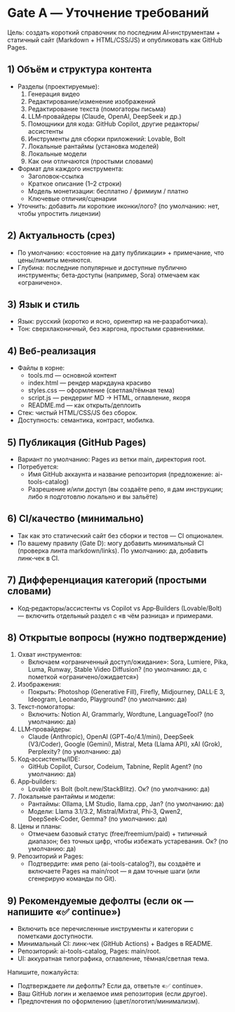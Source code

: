 # Gate A — Уточнение требований

Цель: создать короткий справочник по последним AI‑инструментам + статичный сайт (Markdown + HTML/CSS/JS) и опубликовать как GitHub Pages.

## 1) Объём и структура контента
- Разделы (проектируемые):
  1) Генерация видео
  2) Редактирование/изменение изображений
  3) Редактирование текста (помогаторы письма)
  4) LLM‑провайдеры (Claude, OpenAI, DeepSeek и др.)
  5) Помощники для кода: GitHub Copilot, другие редакторы/ассистенты
  6) Инструменты для сборки приложений: Lovable, Bolt
  7) Локальные рантаймы (установка моделей)
  8) Локальные модели
  9) Как они отличаются (простыми словами)
- Формат для каждого инструмента:
  - Заголовок‑ссылка
  - Краткое описание (1–2 строки)
  - Модель монетизации: бесплатно / фримиум / платно
  - Ключевые отличия/сценарии
- Уточнить: добавить ли короткие иконки/лого? (по умолчанию: нет, чтобы упростить лицензии)

## 2) Актуальность (срез)
- По умолчанию: «состояние на дату публикации» + примечание, что цены/лимиты меняются.
- Глубина: последние популярные и доступные публично инструменты; бета‑доступы (например, Sora) отмечаем как «ограничено».

## 3) Язык и стиль
- Язык: русский (коротко и ясно, ориентир на не‑разработчика).
- Тон: сверхлаконичный, без жаргона, простыми сравнениями.

## 4) Веб‑реализация
- Файлы в корне:
  - tools.md — основной контент
  - index.html — рендер маркдауна красиво
  - styles.css — оформление (светлая/тёмная тема)
  - script.js — рендеринг MD → HTML, оглавление, якоря
  - README.md — как открыть/деплоить
- Стек: чистый HTML/CSS/JS без сборок.
- Доступность: семантика, контраст, мобилка.

## 5) Публикация (GitHub Pages)
- Вариант по умолчанию: Pages из ветки main, директория root.
- Потребуется:
  - Имя GitHub аккаунта и название репозитория (предложение: ai-tools-catalog)
  - Разрешение и/или доступ (вы создаёте репо, я дам инструкции; либо я подготовлю локально и вы зальёте)

## 6) CI/качество (минимально)
- Так как это статический сайт без сборки и тестов — CI опционален.
- По вашему правилу (Gate D): могу добавить минимальный CI (проверка линта markdown/links). По умолчанию: да, добавить линк‑чек в CI.

## 7) Дифференциация категорий (простыми словами)
- Код‑редакторы/ассистенты vs Copilot vs App‑Builders (Lovable/Bolt) — включить отдельный раздел с «в чём разница» и примерами.

## 8) Открытые вопросы (нужно подтверждение)
1. Охват инструментов:
   - Включаем «ограниченный доступ/ожидание»: Sora, Lumiere, Pika, Luma, Runway, Stable Video Diffusion? (по умолчанию: да, с пометкой «ограничено/ожидается»)
2. Изображения:
   - Покрыть: Photoshop (Generative Fill), Firefly, Midjourney, DALL·E 3, Ideogram, Leonardo, Playground? (по умолчанию: да)
3. Текст‑помогаторы:
   - Включить: Notion AI, Grammarly, Wordtune, LanguageTool? (по умолчанию: да)
4. LLM‑провайдеры:
   - Claude (Anthropic), OpenAI (GPT‑4o/4.1/mini), DeepSeek (V3/Coder), Google (Gemini), Mistral, Meta (Llama API), xAI (Grok), Perplexity? (по умолчанию: да)
5. Код‑ассистенты/IDE:
   - GitHub Copilot, Cursor, Codeium, Tabnine, Replit Agent? (по умолчанию: да)
6. App‑builders:
   - Lovable vs Bolt (bolt.new/StackBlitz). Ок? (по умолчанию: да)
7. Локальные рантаймы и модели:
   - Рантаймы: Ollama, LM Studio, llama.cpp, Jan? (по умолчанию: да)
   - Модели: Llama 3.1/3.2, Mistral/Mixtral, Phi‑3, Qwen2, DeepSeek‑Coder, Gemma? (по умолчанию: да)
8. Цены и планы:
   - Отмечаем базовый статус (free/freemium/paid) + типичный диапазон; без точных цифр, чтобы избежать устаревания. Ок? (по умолчанию: да)
9. Репозиторий и Pages:
   - Подтвердите: имя репо (ai-tools-catalog?), вы создаёте и включаете Pages на main/root — я дам точные шаги (или сгенерирую команды по Git).

## 9) Рекомендуемые дефолты (если ок — напишите «✅ continue»)
- Включить все перечисленные инструменты и категории с пометками доступности.
- Минимальный CI: линк‑чек (GitHub Actions) + Badges в README.
- Репозиторий: ai-tools-catalog, Pages: main/root.
- UI: аккуратная типографика, оглавление, тёмная/светлая тема.

Напишите, пожалуйста:
- Подтверждаете ли дефолты? Если да, ответьте «✅ continue».
- Ваш GitHub логин и желаемое имя репозитория (если другое).
- Предпочтения по оформлению (цвет/логотип/минимализм).
